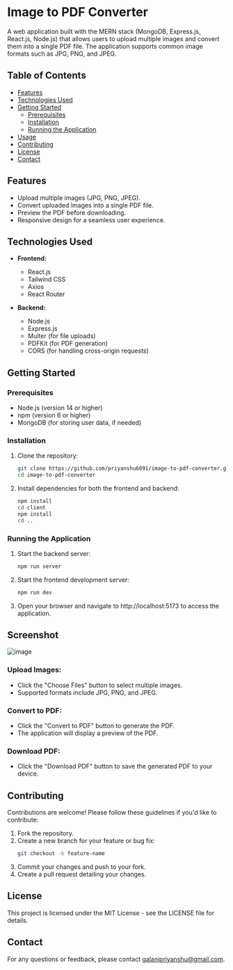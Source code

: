 
# Image to PDF Converter

A web application built with the MERN stack (MongoDB, Express.js, React.js, Node.js) that allows users to upload multiple images and convert them into a single PDF file. The application supports common image formats such as JPG, PNG, and JPEG.

## Table of Contents

- [Features](#features)
- [Technologies Used](#technologies-used)
- [Getting Started](#getting-started)
  - [Prerequisites](#prerequisites)
  - [Installation](#installation)
  - [Running the Application](#running-the-application)
- [Usage](#usage)
- [Contributing](#contributing)
- [License](#license)
- [Contact](#contact)

## Features

- Upload multiple images (JPG, PNG, JPEG).
- Convert uploaded images into a single PDF file.
- Preview the PDF before downloading.
- Responsive design for a seamless user experience.

## Technologies Used

- **Frontend:**
  - React.js
  - Tailwind CSS
  - Axios
  - React Router

- **Backend:**
  - Node.js
  - Express.js
  - Multer (for file uploads)
  - PDFKit (for PDF generation)
  - CORS (for handling cross-origin requests)

## Getting Started

### Prerequisites

- Node.js (version 14 or higher)
- npm (version 6 or higher)
- MongoDB (for storing user data, if needed)

### Installation

1. Clone the repository:
   ```bash
   git clone https://github.com/priyanshu6091/image-to-pdf-converter.git
   cd image-to-pdf-converter
   ```
2. Install dependencies for both the frontend and backend:
   ```bash
   npm install
   cd client
   npm install
   cd ..
   ```

### Running the Application

1. Start the backend server:
   ```bash
   npm run server
   ```
2. Start the frontend development server:
   ```bash
   npm run dev
   ```
3. Open your browser and navigate to http://localhost:5173 to access the application.

## Screenshot
![image](https://github.com/user-attachments/assets/d5d6874e-9f0a-4c1c-8bc3-a5a18f27ed15)


### Upload Images:
- Click the "Choose Files" button to select multiple images.
- Supported formats include JPG, PNG, and JPEG.

### Convert to PDF:
- Click the "Convert to PDF" button to generate the PDF.
- The application will display a preview of the PDF.

### Download PDF:
- Click the "Download PDF" button to save the generated PDF to your device.

## Contributing

Contributions are welcome! Please follow these guidelines if you'd like to contribute:
1. Fork the repository.
2. Create a new branch for your feature or bug fix:
   ```bash
   git checkout -b feature-name
   ```
3. Commit your changes and push to your fork.
4. Create a pull request detailing your changes.

## License

This project is licensed under the MIT License - see the LICENSE file for details.

## Contact

For any questions or feedback, please contact galanipriyanshu@gmail.com.
